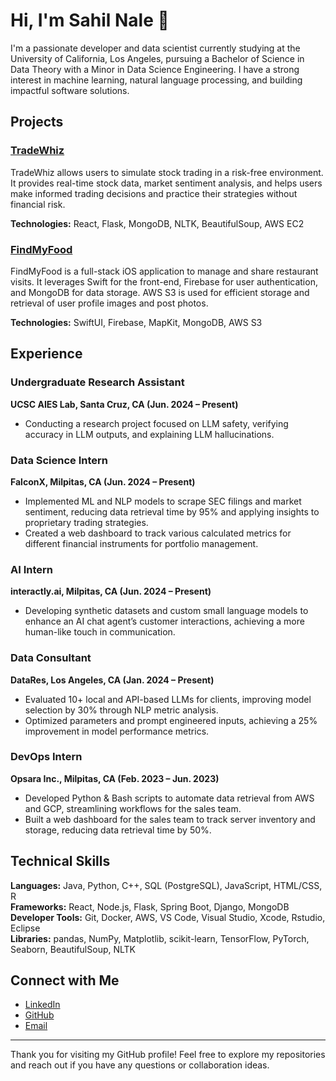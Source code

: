 
# Hi, I'm Sahil Nale 👋

I'm a passionate developer and data scientist currently studying at the University of California, Los Angeles, pursuing a Bachelor of Science in Data Theory with a Minor in Data Science Engineering. I have a strong interest in machine learning, natural language processing, and building impactful software solutions.

## Projects

### [TradeWhiz](https://github.com/sahilnale/TradeWhiz)
TradeWhiz allows users to simulate stock trading in a risk-free environment. It provides real-time stock data, market sentiment analysis, and helps users make informed trading decisions and practice their strategies without financial risk.

**Technologies:** React, Flask, MongoDB, NLTK, BeautifulSoup, AWS EC2

### [FindMyFood](https://github.com/sahilnale/FindMyFood)
FindMyFood is a full-stack iOS application to manage and share restaurant visits. It leverages Swift for the front-end, Firebase for user authentication, and MongoDB for data storage. AWS S3 is used for efficient storage and retrieval of user profile images and post photos.

**Technologies:** SwiftUI, Firebase, MapKit, MongoDB, AWS S3

## Experience

### Undergraduate Research Assistant
**UCSC AIES Lab, Santa Cruz, CA (Jun. 2024 – Present)**
- Conducting a research project focused on LLM safety, verifying accuracy in LLM outputs, and explaining LLM hallucinations.

### Data Science Intern
**FalconX, Milpitas, CA (Jun. 2024 – Present)**
- Implemented ML and NLP models to scrape SEC filings and market sentiment, reducing data retrieval time by 95% and applying insights to proprietary trading strategies.
- Created a web dashboard to track various calculated metrics for different financial instruments for portfolio management.

### AI Intern
**interactly.ai, Milpitas, CA (Jun. 2024 – Present)**
- Developing synthetic datasets and custom small language models to enhance an AI chat agent’s customer interactions, achieving a more human-like touch in communication.

### Data Consultant
**DataRes, Los Angeles, CA (Jan. 2024 – Present)**
- Evaluated 10+ local and API-based LLMs for clients, improving model selection by 30% through NLP metric analysis.
- Optimized parameters and prompt engineered inputs, achieving a 25% improvement in model performance metrics.

### DevOps Intern
**Opsara Inc., Milpitas, CA (Feb. 2023 – Jun. 2023)**
- Developed Python & Bash scripts to automate data retrieval from AWS and GCP, streamlining workflows for the sales team.
- Built a web dashboard for the sales team to track server inventory and storage, reducing data retrieval time by 50%.

## Technical Skills

**Languages:** Java, Python, C++, SQL (PostgreSQL), JavaScript, HTML/CSS, R  
**Frameworks:** React, Node.js, Flask, Spring Boot, Django, MongoDB  
**Developer Tools:** Git, Docker, AWS, VS Code, Visual Studio, Xcode, Rstudio, Eclipse  
**Libraries:** pandas, NumPy, Matplotlib, scikit-learn, TensorFlow, PyTorch, Seaborn, BeautifulSoup, NLTK

## Connect with Me
- [LinkedIn](https://www.linkedin.com/in/sahil-nale-158813205/)
- [GitHub](https://github.com/sahilnale)
- [Email](mailto:sahilnale@ucla.edu)

---

Thank you for visiting my GitHub profile! Feel free to explore my repositories and reach out if you have any questions or collaboration ideas.
